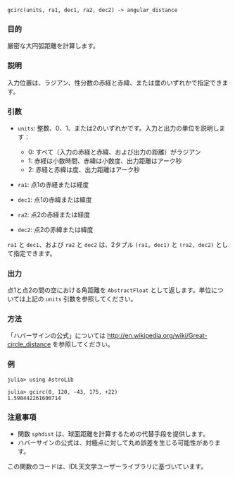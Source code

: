 ```
gcirc(units, ra1, dec1, ra2, dec2) -> angular_distance
```

### 目的

厳密な大円弧距離を計算します。

### 説明

入力位置は、ラジアン、性分数の赤経と赤緯、または度のいずれかで指定できます。

### 引数

  * `units`: 整数、0、1、または2のいずれかです。入力と出力の単位を説明します：

      * 0: すべて（入力の赤経と赤緯、および出力の距離）がラジアン
      * 1: 赤経は小数時間、赤緯は小数度、出力距離はアーク秒
      * 2: 赤経と赤緯は度、出力距離はアーク秒
  * `ra1`: 点1の赤経または経度
  * `dec1`: 点1の赤緯または緯度
  * `ra2`: 点2の赤経または経度
  * `dec2`: 点2の赤緯または緯度

`ra1` と `dec1`、および `ra2` と `dec2` は、2タプル `(ra1, dec1)` と `(ra2, dec2)` として指定できます。

### 出力

点1と点2の間の空における角距離を `AbstractFloat` として返します。単位については上記の `units` 引数を参照してください。

### 方法

「ハバーサインの公式」については http://en.wikipedia.org/wiki/Great-circle_distance を参照してください。

### 例

```jldoctest
julia> using AstroLib

julia> gcirc(0, 120, -43, 175, +22)
1.590442261600714
```

### 注意事項

  * 関数 `sphdist` は、球面距離を計算するための代替手段を提供します。
  * ハバーサインの公式は、対極点に対して丸め誤差を生じる可能性があります。

この関数のコードは、IDL天文学ユーザーライブラリに基づいています。
